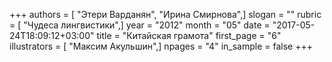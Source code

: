 +++
authors = [ "Этери Варданян", "Ирина Смирнова",]
slogan = ""
rubric = [ "Чудеса лингвистики",]
year = "2012"
month = "05"
date = "2017-05-24T18:09:12+03:00"
title = "Китайская грамота"
first_page = "6"
illustrators = [ "Максим Акульшин",]
npages = "4"
in_sample = false
+++
